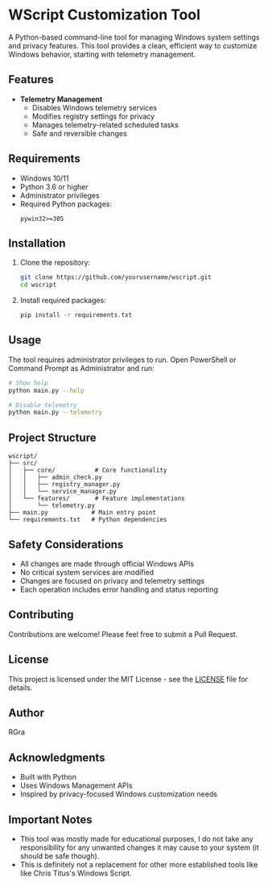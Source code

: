 # WScript Customization Tool

A Python-based command-line tool for managing Windows system settings and privacy features. This tool provides a clean, efficient way to customize Windows behavior, starting with telemetry management.

## Features

- **Telemetry Management**
  - Disables Windows telemetry services
  - Modifies registry settings for privacy
  - Manages telemetry-related scheduled tasks
  - Safe and reversible changes

## Requirements

- Windows 10/11
- Python 3.6 or higher
- Administrator privileges
- Required Python packages:
  ```
  pywin32>=305
  ```

## Installation

1. Clone the repository:
   ```bash
   git clone https://github.com/yourusername/wscript.git
   cd wscript
   ```

2. Install required packages:
   ```bash
   pip install -r requirements.txt
   ```

## Usage

The tool requires administrator privileges to run. Open PowerShell or Command Prompt as Administrator and run:

```bash
# Show help
python main.py --help

# Disable telemetry
python main.py --telemetry
```

## Project Structure

```
wscript/
├── src/
│   ├── core/           # Core functionality
│   │   ├── admin_check.py
│   │   ├── registry_manager.py
│   │   └── service_manager.py
│   └── features/       # Feature implementations
│       └── telemetry.py
├── main.py            # Main entry point
└── requirements.txt   # Python dependencies
```

## Safety Considerations

- All changes are made through official Windows APIs
- No critical system services are modified
- Changes are focused on privacy and telemetry settings
- Each operation includes error handling and status reporting

## Contributing

Contributions are welcome! Please feel free to submit a Pull Request.

## License

This project is licensed under the MIT License - see the [LICENSE](LICENSE) file for details.

## Author

RGra

## Acknowledgments

- Built with Python
- Uses Windows Management APIs
- Inspired by privacy-focused Windows customization needs

## Important Notes

- This tool was mostly made for educational purposes, I do not take any responsibility for any unwanted changes it may cause to your system (it should be safe though).
- This is definitely not a replacement for other more established tools like like Chris Titus's Windows Script.